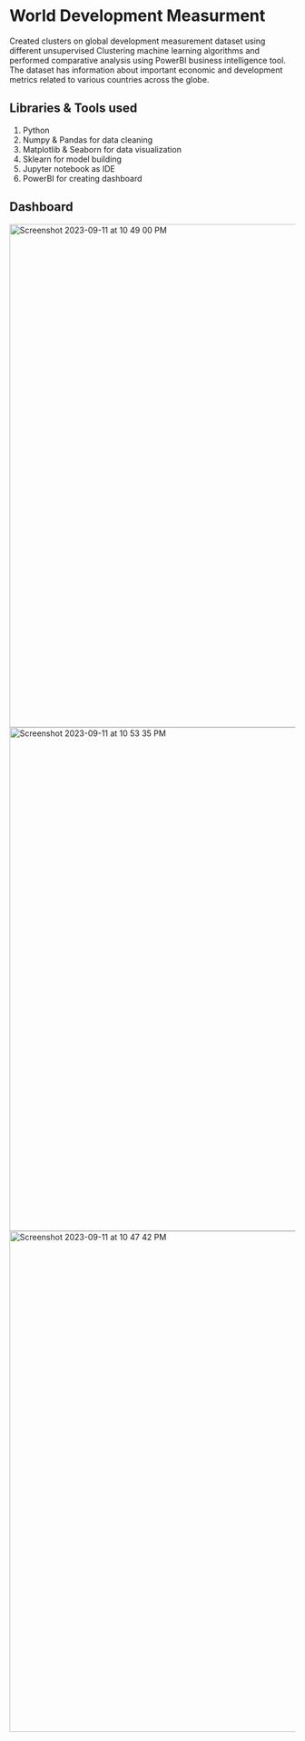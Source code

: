 # World Development Measurment
Created clusters on global development measurement dataset using different unsupervised Clustering machine learning algorithms and performed comparative analysis using PowerBI business intelligence tool. The dataset has information about important economic and development metrics related to various countries across the globe.

## Libraries & Tools used

1. Python
2. Numpy & Pandas for data cleaning
3. Matplotlib & Seaborn for data visualization
4. Sklearn for model building
5. Jupyter notebook as IDE
6. PowerBI for creating dashboard


##  Dashboard 

<img width="886" alt="Screenshot 2023-09-11 at 10 49 00 PM" src="https://github.com/Prathamesh282001/World_Development_Metric_ML_PowerBI_Project/assets/122107260/55ee0d78-f67d-42fd-95bd-633f87d29688">

<img width="887" alt="Screenshot 2023-09-11 at 10 53 35 PM" src="https://github.com/Prathamesh282001/World_Development_Metric_ML_PowerBI_Project/assets/122107260/41ba7bd4-0942-4f7b-bc9a-3fe37e1c22da">

<img width="882" alt="Screenshot 2023-09-11 at 10 47 42 PM" src="https://github.com/Prathamesh282001/World_Development_Metric_ML_PowerBI_Project/assets/122107260/b8344549-bde3-441c-b716-19971a7aa770">

